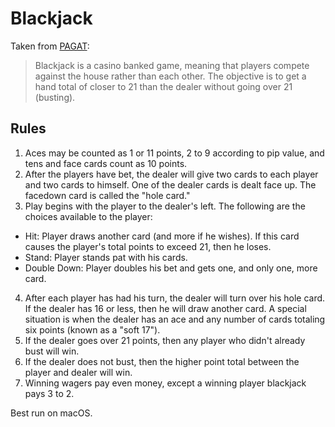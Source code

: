 # Blackjack

Taken from [PAGAT](https://www.pagat.com/banking/blackjack.html):
> Blackjack is a casino banked game, meaning that players compete against the house rather than each other. The objective is to get a hand total of closer to 21 than the dealer without going over 21 (busting).

## Rules
1. Aces may be counted as 1 or 11 points, 2 to 9 according to pip value, and tens and face cards count as 10 points.
2. After the players have bet, the dealer will give two cards to each player and two cards to himself. One of the dealer cards is dealt face up. The facedown card is called the "hole card."
3. Play begins with the player to the dealer's left. The following are the choices available to the player:
  - Hit: Player draws another card (and more if he wishes). If this card causes the player's total points to exceed 21, then he loses.
  - Stand: Player stands pat with his cards.
  - Double Down: Player doubles his bet and gets one, and only one, more card.
4. After each player has had his turn, the dealer will turn over his hole card. If the dealer has 16 or less, then he will draw another card. A special situation is when the dealer has an ace and any number of cards totaling six points (known as a "soft 17").
5. If the dealer goes over 21 points, then any player who didn't already bust will win.
6. If the dealer does not bust, then the higher point total between the player and dealer will win.
7. Winning wagers pay even money, except a winning player blackjack pays 3 to 2.

Best run on macOS.
